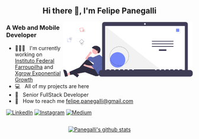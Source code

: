 <div align="center">

## Hi there 👋, I'm Felipe Panegalli

</div>

<img align="right" src="https://raw.githubusercontent.com/felipepanegalli/felipepanegalli/main/computer.png" width="350" alt="computer"/>

### A Web and Mobile Developer

* 👨🏻‍💻 &nbsp; I'm currently working on <a href="https://www.iffarroupilha.edu.br/portal?view=default">Instituto Federal
  Farroupilha</a> and <a href="#">Xgrow Exponential Growth</a>
* 💻 &nbsp; All of my projects are here
* 📑 &nbsp; Senior FullStack Developer
* 📍 &nbsp; How to reach me <a href="mailto:felipe.panegalli@gmail.com">felipe.panegalli@gmail.com</a>

<a href="https://www.linkedin.com/in/felipe-panegalli/" target="_blank"><img src="https://img.shields.io/badge/LinkedIn-0077B5?style=for-the-badge&logo=linkedin&logoColor=white" alt="LinkedIn"></a>
<a href="https://www.instagram.com/panegalli/" target="_blank"><img alt="Instagram" src="https://img.shields.io/badge/<handle>-%23E4405F.svg?style=for-the-badge&logo=Instagram&logoColor=white"/></a>
<a href="https://felipepanegalli.medium.com/" target="_blank"><img alt="Medium" src="https://img.shields.io/badge/Medium-%23000000.svg?style=for-the-badge&logo=Medium&logoColor=white"/></a>

##

<div align="center">

[![Panegalli's github stats](https://github-readme-stats.vercel.app/api?username=felipepanegalli&theme=blue-green)](https://github.com/felipepanegalli/github-readme-stats)
</div>
